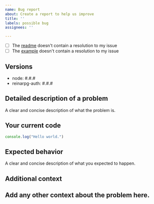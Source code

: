```yaml
---
name: Bug report
about: Create a report to help us improve
title: ''
labels: possible bug
assignees: ''

---
```


- [ ] The [readme](https://github.com/PrismarineJS/reinarpg-auth/README.md) doesn't contain a resolution to my issue 
- [ ] The [example](https://github.com/PrismarineJS/reinarpg-auth/example.js) doesn't contain a resolution to my issue 

<!-- To mark the checkbox, insert `x` into it: [x] -->

## Versions
 - node: #.#.#
 - reinarpg-auth: #.#.#

## Detailed description of a problem
A clear and concise description of what the problem is.

## Your current code
```js
console.log("Hello world.")
```

## Expected behavior
A clear and concise description of what you expected to happen.

## Additional context
Add any other context about the problem here.
---
